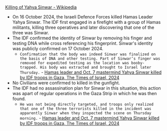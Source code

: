 [Killing of Yahya Sinwar - Wikipedia](https://en.wikipedia.org/wiki/Killing_of_Yahya_Sinwar)

- On 16 October 2024, the Israeli Defence Forces killed Hamas Leader Yahya Sinwar. The IDF first engaged in a firefight with a group of Hamas militants, killing three operatives and later discovering that one of the three was Sinwar. 
- The IDF confirmed the identity of Sinwar by removing his finger and testing DNA while cross referencing his fingerprint. Sinwar's identity was publicly confirmed on 17 October 2024.
	- `Confirmation that the body was indeed Sinwar was finalized on the basis of DNA and other testing. Part of Sinwar’s finger was removed for expedited testing as the location was booby-trapped. His body was extracted and brought to Israel later Thursday.` - [Hamas leader and Oct. 7 mastermind Yahya Sinwar killed by IDF troops in Gaza, The Times of Israel, 2024](https://www.timesofisrael.com/high-likelihood-hamas-leader-oct-7-mastermind-yahya-sinwar-killed-by-troops-in-gaza/)
- No Civilians were confirmed to killed in the gunfight.
- The IDF had no assassination plan for Sinwar in this situation, this action was apart of regular operations in the Gaza Strip in which he was then found.
	- `He was not being directly targeted, and troops only realized that one of the three terrorists killed in the incident was apparently Sinwar when they inspected the scene on Thursday morning.` - [Hamas leader and Oct. 7 mastermind Yahya Sinwar killed by IDF troops in Gaza, The Times of Israel, 2024](https://www.timesofisrael.com/high-likelihood-hamas-leader-oct-7-mastermind-yahya-sinwar-killed-by-troops-in-gaza/)
